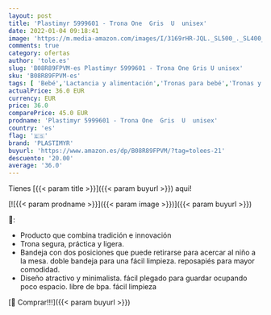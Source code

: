 ```yaml
---
layout: post
title: 'Plastimyr 5999601 - Trona One  Gris  U  unisex'
date: 2022-01-04 09:18:41
image: 'https://m.media-amazon.com/images/I/3169rHR-JQL._SL500_._SL400_.jpg'
comments: true
category: ofertas
author: 'tole.es'
slug: 'B08R89FPVM-es Plastimyr 5999601 - Trona One Gris U unisex'
sku: 'B08R89FPVM-es'
tags: [ 'Bebé','Lactancia y alimentación','Tronas para bebé','Tronas y asientos','plastimyr','trona', ]
actualPrice: 36.0 EUR
currency: EUR
price: 36.0
comparePrice: 45.0 EUR
prodname: 'Plastimyr 5999601 - Trona One  Gris  U  unisex'
country: 'es'
flag: '🇪🇸'
brand: 'PLASTIMYR'
buyurl: 'https://www.amazon.es/dp/B08R89FPVM/?tag=tolees-21'
descuento: '20.00'
average: '36.0'
---
```


Tienes [{{< param title >}}]({{< param buyurl >}}) aqui!

[![{{< param prodname >}}]({{< param image >}})]({{< param buyurl >}})

🔎:

- Producto que combina tradición e innovación
- Trona segura, práctica y ligera.
- Bandeja con dos posiciones que puede retirarse para acercar al niño a la mesa. doble bandeja para una fácil limpieza. reposapiés para mayor comodidad.
- Diseño atractivo y minimalista. fácil plegado para guardar ocupando poco espacio. libre de bpa. fácil limpieza

[🛒 Comprar!!!]({{< param buyurl >}})
